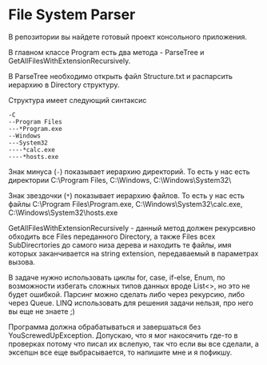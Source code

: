 # File System Parser

В репозитории вы найдете готовый проект консольного приложения. 

В главном классе Program есть два метода - ParseTree и GetAllFilesWithExtensionRecursively. 

В ParseTree необходимо открыть файл Structure.txt и распарсить иерархию в Directory структуру. 

Структура имеет следующий синтаксис

```
-C
--Program Files
---*Program.exe
--Windows
---System32
----*calc.exe
----*hosts.exe
```

Знак минуса (`-`) показывает иерархию директорий. То есть у нас есть директории C:\Program Files\, C:\Windows\, C:\Windows\System32\

Знак звездочки (`*`) показывает иерархию файлов. То есть у нас есть файлы C:\Program Files\Program.exe, C:\Windows\System32\calc.exe, C:\Windows\System32\hosts.exe

GetAllFilesWithExtensionRecursively - данный метод должен рекурсивно обходить все Files переданного Directory, а также Files всех SubDirecrtories до самого низа дерева и находить те файлы, имя которых заканчивается на string extension, передаваемый в параметрах вызова.

В задаче нужно использовать циклы for, case, if-else, Enum, по возможности избегать сложных типов данных вроде List<>, но это не будет ошибкой. Парсинг можно сделать либо через рекурсию, либо через Queue. LINQ использовать для решения задачи нельзя, про него вы еще не знаете ;)

Программа должна обрабатываться и завершаться без YouScrewedUpException. Допускаю, что я мог накосячить где-то в проверках потому что писал их вслепую, так что если вы все сделали, а эксепшн все еще выбрасывается, то напишите мне и я пофикшу.


